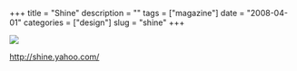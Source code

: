 +++
title = "Shine"
description = ""
tags = ["magazine"]
date = "2008-04-01"
categories = ["design"]
slug = "shine"
+++


 

  <div id="screens-thumbs" class="clearfix">
    <div class="txt-center" id="design-submission"><a href="http://shine.yahoo.com/"><img id='bluga-thumbnail-761' class='bluga-thumbnail large' src='/media/bluga/
wt47f275778513a.jpg'/></a></div>  
  </div>   
<p><a href="http://shine.yahoo.com/">http://shine.yahoo.com/</a></p>




